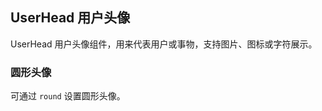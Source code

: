 <div class="demo-header">
<p class="overviewicon">
  <span class="wapi-form-user"/>
</p>

## UserHead 用户头像

<nova-uxlink widget-name="UserHead"></nova-uxlink>

UserHead 用户头像组件，用来代表用户或事物，支持图片、图标或字符展示。
</div>

### 圆形头像

可通过 `round` 设置圆形头像。

<nova-demo-view link="user-head/round-user-head"></nova-demo-view>

<br>
